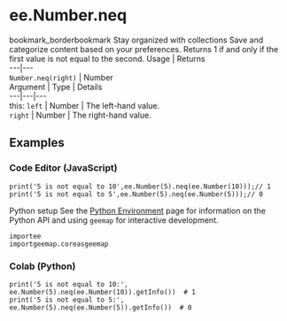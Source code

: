  
#  ee.Number.neq
bookmark_borderbookmark Stay organized with collections  Save and categorize content based on your preferences. 
Returns 1 if and only if the first value is not equal to the second.
Usage | Returns  
---|---  
`Number.neq(right)` | Number  
Argument | Type | Details  
---|---|---  
this: `left` | Number | The left-hand value.  
`right` | Number | The right-hand value.  
## Examples
### Code Editor (JavaScript)
```
print('5 is not equal to 10',ee.Number(5).neq(ee.Number(10)));// 1
print('5 is not equal to 5',ee.Number(5).neq(ee.Number(5)));// 0
```

Python setup
See the [ Python Environment](https://developers.google.com/earth-engine/guides/python_install) page for information on the Python API and using `geemap` for interactive development.
```
importee
importgeemap.coreasgeemap
```

### Colab (Python)
```
print('5 is not equal to 10:', ee.Number(5).neq(ee.Number(10)).getInfo())  # 1
print('5 is not equal to 5:', ee.Number(5).neq(ee.Number(5)).getInfo())  # 0
```


